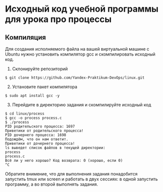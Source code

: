 # Исходный код учебной программы для урока про процессы

## Компиляция

Для создания исполняемого файла на вашей виртуальной машине с Ubuntu нужно установить компилятор gcc и
скомпилировать исходный код.

1. Склонируйте репозиторий

```shell
$ git clone https://github.com/Yandex-Praktikum-DevOps/linux.git
```

2. Установите пакет компилятора

```shell
$ sudo apt install gcc -y
```

3. Перейдите в директорию задания и скомпилируйте исходный код

```shell
$ cd linux/process
$ gcc -o process process.c
$ ./process
PID родительского процесса: 1697
Приветики от родительского процесса!
PID дочернего процесса: 1698
Подождём, что он нам ответит.
Приветики от дочернего процесса!
ls выведет список файлов в текущей директории:
process
process.c
Всё ли у него хорошо? Код возврата: 0 (хорошо, если 0)
^C
```

Обратите внимение, что для выполнения задания понадобится запустить tmux или screen и работать в двух сессиях:
в одной запустить программу, а во второй выполнять задания.
